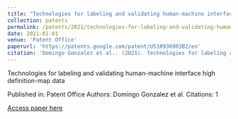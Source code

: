 ```yaml
---
title: "Technologies for labeling and validating human-machine interface high definition-map data"
collection: patents
permalink: /patents/2021/technologies-for-labeling-and-validating-human-mac
date: 2021-01-01
venue: 'Patent Office'
paperurl: 'https://patents.google.com/patent/US10936903B2/en'
citation: 'Domingo Gonzalez et al.. (2021). Technologies for labeling and validating human-machine interface high definition-map data. Patent Office.'
---
```


Technologies for labeling and validating human-machine interface high definition-map data

Published in: Patent Office
Authors: Domingo Gonzalez et al.
Citations: 1

[Access paper here](https://patents.google.com/patent/US10936903B2/en)
